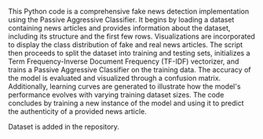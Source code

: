 This Python code is a comprehensive fake news detection implementation using the Passive Aggressive Classifier. It begins by loading a dataset containing news articles and provides information about the dataset, including its structure and the first few rows. Visualizations are incorporated to display the class distribution of fake and real news articles. The script then proceeds to split the dataset into training and testing sets, initializes a Term Frequency-Inverse Document Frequency (TF-IDF) vectorizer, and trains a Passive Aggressive Classifier on the training data. The accuracy of the model is evaluated and visualized through a confusion matrix. Additionally, learning curves are generated to illustrate how the model's performance evolves with varying training dataset sizes. The code concludes by training a new instance of the model and using it to predict the authenticity of a provided news article. 

Dataset is added in the repository.
